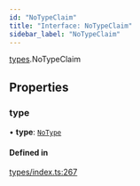 ```yaml
---
id: "NoTypeClaim"
title: "Interface: NoTypeClaim"
sidebar_label: "NoTypeClaim"
---
```


[types](../../../modules/Types/Types.md).NoTypeClaim

## Properties

### type

• **type**: [`NoType`](../../../enums/Types/ClaimType/ClaimType.md#notype)

#### Defined in

[types/index.ts:267](https://github.com/PolymeshAssociation/polymesh-sdk/blob/91c2d2d8/src/types/index.ts#L267)
